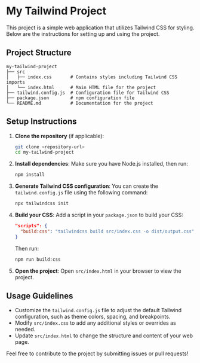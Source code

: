 # My Tailwind Project

This project is a simple web application that utilizes Tailwind CSS for styling. Below are the instructions for setting up and using the project.

## Project Structure

```
my-tailwind-project
├── src
│   ├── index.css       # Contains styles including Tailwind CSS imports
│   └── index.html      # Main HTML file for the project
├── tailwind.config.js  # Configuration file for Tailwind CSS
├── package.json        # npm configuration file
└── README.md           # Documentation for the project
```

## Setup Instructions

1. **Clone the repository** (if applicable):
   ```bash
   git clone <repository-url>
   cd my-tailwind-project
   ```

2. **Install dependencies**:
   Make sure you have Node.js installed, then run:
   ```bash
   npm install
   ```

3. **Generate Tailwind CSS configuration**:
   You can create the `tailwind.config.js` file using the following command:
   ```bash
   npx tailwindcss init
   ```

4. **Build your CSS**:
   Add a script in your `package.json` to build your CSS:
   ```json
   "scripts": {
     "build:css": "tailwindcss build src/index.css -o dist/output.css"
   }
   ```
   Then run:
   ```bash
   npm run build:css
   ```

5. **Open the project**:
   Open `src/index.html` in your browser to view the project.

## Usage Guidelines

- Customize the `tailwind.config.js` file to adjust the default Tailwind configuration, such as theme colors, spacing, and breakpoints.
- Modify `src/index.css` to add any additional styles or overrides as needed.
- Update `src/index.html` to change the structure and content of your web page.

Feel free to contribute to the project by submitting issues or pull requests!